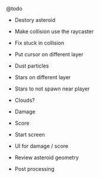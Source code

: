 @todo

- Destory asteroid

- Make collision use the raycaster
- Fix stuck in collision

- Put cursor on different layer
- Dust particles

- Stars on different layer
- Stars to not spawn near player
- Clouds?

- Damage
- Score
- Start screen

- UI for damage / score

- Review asteroid geometry

- Post processing